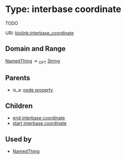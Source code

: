 
# Type: interbase coordinate


TODO

URI: [biolink:interbase_coordinate](https://w3id.org/biolink/vocab/interbase_coordinate)


## Domain and Range

[NamedThing](NamedThing.md) ->  <sub>OPT</sub> [String](type/String.md)

## Parents

 *  is_a: [node property](node_property.md)

## Children

 *  [end interbase coordinate](end_interbase_coordinate.md)
 *  [start interbase coordinate](start_interbase_coordinate.md)

## Used by

 * [NamedThing](NamedThing.md)
